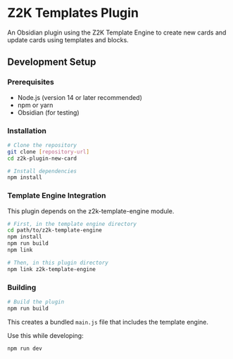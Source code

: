 

# Z2K Templates Plugin

An Obsidian plugin using the Z2K Template Engine to create new cards and update cards using templates and blocks.

## Development Setup

### Prerequisites
- Node.js (version 14 or later recommended)
- npm or yarn
- Obsidian (for testing)

### Installation
```bash
# Clone the repository
git clone [repository-url]
cd z2k-plugin-new-card

# Install dependencies
npm install
```

### Template Engine Integration

This plugin depends on the z2k-template-engine module.

```bash
# First, in the template engine directory
cd path/to/z2k-template-engine
npm install
npm run build
npm link

# Then, in this plugin directory
npm link z2k-template-engine
```

### Building
```bash
# Build the plugin
npm run build
```

This creates a bundled `main.js` file that includes the template engine.

Use this while developing:
```bash
npm run dev
```
